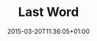 ---
clipterms:
- Dissolve
commentary: ''
date: '2015-03-20T11:36:05+01:00'
director_first: Orson
director_last: Welles
film: Citizen Kane
length: 0:56
quicktime: last_word.mov
source: 2001 Warner Home Video
title: Last Word
year: '1941'
---